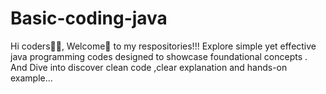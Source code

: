 # Basic-coding-java
Hi coders🧑‍💻, Welcome🙏 to my respositories!!! Explore simple yet effective java programming codes designed to showcase foundational concepts . And Dive into discover clean code ,clear explanation and hands-on example...


